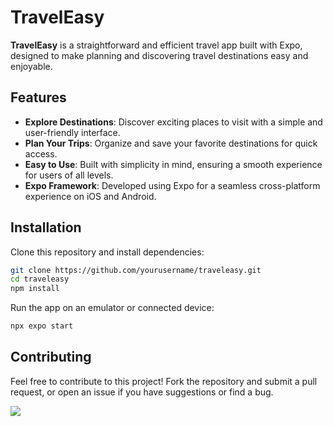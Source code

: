 # TravelEasy

**TravelEasy** is a straightforward and efficient travel app built with Expo, designed to make planning and discovering travel destinations easy and enjoyable.

## Features

- **Explore Destinations**: Discover exciting places to visit with a simple and user-friendly interface.
- **Plan Your Trips**: Organize and save your favorite destinations for quick access.
- **Easy to Use**: Built with simplicity in mind, ensuring a smooth experience for users of all levels.
- **Expo Framework**: Developed using Expo for a seamless cross-platform experience on iOS and Android.

## Installation

Clone this repository and install dependencies:

```bash
git clone https://github.com/yourusername/traveleasy.git
cd traveleasy
npm install
```

Run the app on an emulator or connected device:

```bash
npx expo start
```

## Contributing

Feel free to contribute to this project! Fork the repository and submit a pull request, or open an issue if you have suggestions or find a bug.

![](https://raw.githubusercontent.com/dazh-dv/expo-app-travelers/main/assets/20231108_015833_Captura_de%20pantalla%202023-11-08%20015820.png)
